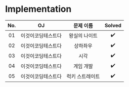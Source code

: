 # Implementation


|          No.          |        OJ        |        문제 이름         |        Solved         |
| :-----: |  :--------: |:---------------------: | :-----: |
| 01 | 이것이코딩테스트다 | 왕실의 나이트 | ✔️ |
| 02 | 이것이코딩테스트다 | 상하좌우 | ✔️ |
| 03 | 이것이코딩테스트다 | 시각 | ✔️ |
| 04 | 이것이코딩테스트다 | 게임 개발 | ✔️ |
| 05 | 이것이코딩테스트다 | 럭키 스트레이트 | ✔️ |